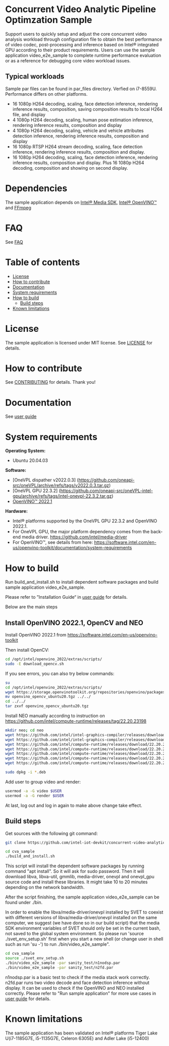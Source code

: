 # Concurrent Video Analytic Pipeline Optimzation Sample 
Support users to quickly setup and adjust the core concurrent video analysis workload through configuration file to obtain the best performance of video codec, post-processing and inference based on Intel® integrated GPU according to their product requirements.
Users can use the sample application video_e2e_sample to complete runtime performance evaluation or as a reference for debugging core video workload issues.

## Typical workloads
Sample par files can be found in par_files directory. Verfied on i7-8559U. Performance differs on other platforms.
* 16 1080p H264 decoding, scaling, face detection inference, rendering inference results, composition, saving composition results to local H264 file, and display
* 4 1080p H264 decoding, scaling, human pose estimation inference, rendering inference results, composition and display
* 4 1080p H264 decoding, scaling, vehicle and vehicle attributes detection inference, rendering inference results, composition and display
* 16 1080p RTSP H264 stream decoding, scaling, face detection inference, rendering inference results, composition and display.
* 16 1080p H264 decoding, scaling, face detection inference, rendering inference results, composition and display. Plus 16 1080p H264 decoding, composition and showing on second display. 

# Dependencies
The sample application depends on [Intel® Media SDK](https://github.com/Intel-Media-SDK/), [Intel® OpenVINO™](https://software.intel.com/en-us/openvino-toolkit) and [FFmpeg](https://www.ffmpeg.org/)

# FAQ
See [FAQ](./doc/FAQ.md)

# Table of contents

  * [License](#license)
  * [How to contribute](#how-to-contribute)
  * [Documentation](#documentation)
  * [System requirements](#system-requirements)
  * [How to build](#how-to-build)
    * [Build steps](#build-steps)
  * [Known limitations](#know-limitations)

# License
The sample application is licensed under MIT license. See [LICENSE](./video_e2e_sample/LICENSE) for details.

# How to contribute
See [CONTRIBUTING](./doc/CONTRIBUTING.md) for details. Thank you!

# Documentation
See [user guide](./doc/concurrent_video_analytic_sample_application_user_guide.pdf)

# System requirements

**Operating System:**
* Ubuntu 20.04.03

**Software:**
* [OneVPL dispather v2022.0.3] (https://github.com/oneapi-src/oneVPL/archive/refs/tags/v2022.0.3.tar.gz)
* [OneVPL GPU 22.3.2] (https://github.com/oneapi-src/oneVPL-intel-gpu/archive/refs/tags/intel-onevpl-22.3.2.tar.gz)
* [OpenVINO™ 2022.1](https://software.intel.com/en-us/openvino-toolkit)

**Hardware:** 
* Intel® platforms supported by the OneVPL GPU 22.3.2 and OpenVINO 2022.1. 
* For OneVPL GPU, the major platform dependency comes from the back-end media driver. https://github.com/intel/media-driver
* For OpenVINO™, see details from here: https://software.intel.com/en-us/openvino-toolkit/documentation/system-requirements

# How to build

Run build_and_install.sh to install dependent software packages and build sample application video_e2e_sample. 

Please refer to ”Installation Guide“ in [user guide](./doc/concurrent_video_analytic_sample_application_user_guide.pdf) for details.

Below are the main steps

## Install OpenVINO 2022.1, OpenCV and NEO 
Install OpenVINO 2022.1 from https://software.intel.com/en-us/openvino-toolkit

Then install OpenCV:
```sh
cd /opt/intel/openvino_2022/extras/scripts/
sudo -E download_opencv.sh
```

If you see errors, you can also try below commands:
```sh
su
cd /opt/intel/openvino_2022/extras/scripts/
wget https://storage.openvinotoolkit.org/repositories/openvino/packages/2022.1/opencv/openvino_opencv_ubuntu20.tgz
mv openvino_opencv_ubuntu20.tgz ../../
cd ../../
tar zxvf openvino_opencv_ubuntu20.tgz
```

Install NEO manually according to instruction on https://github.com/intel/compute-runtime/releases/tag/22.20.23198

```sh
mkdir neo; cd neo
wget https://github.com/intel/intel-graphics-compiler/releases/download/igc-1.0.11222/intel-igc-core_1.0.11222_amd64.deb
wget https://github.com/intel/intel-graphics-compiler/releases/download/igc-1.0.11222/intel-igc-opencl_1.0.11222_amd64.deb
wget https://github.com/intel/compute-runtime/releases/download/22.20.23198/intel-level-zero-gpu-dbgsym_1.3.23198_amd64.ddeb
wget https://github.com/intel/compute-runtime/releases/download/22.20.23198/intel-level-zero-gpu_1.3.23198_amd64.deb
wget https://github.com/intel/compute-runtime/releases/download/22.20.23198/intel-opencl-icd-dbgsym_22.20.23198_amd64.ddeb
wget https://github.com/intel/compute-runtime/releases/download/22.20.23198/intel-opencl-icd_22.20.23198_amd64.deb
wget https://github.com/intel/compute-runtime/releases/download/22.20.23198/libigdgmm12_22.1.2_amd64.deb

sudo dpkg -i *.deb
```
Add user to group video and render:
```sh
usermod -a -G video $USER
usermod -a -G render $USER
```

At last, log out and log in again to make above change take effect.

## Build steps
Get sources with the following git command: 
```sh
git clone https://github.com/intel-iot-devkit/concurrent-video-analytic-pipeline-optimization-sample-l.git cva_sample 
```

```sh
cd cva_sample 
./build_and_install.sh
```
This script will install the dependent software packages by running command "apt install". So it will ask for sudo password. Then it will download libva, libva-util, gmmlib, media-driver, onevpl and onevpl_gpu source code and install these libraries. It might take 10 to 20 minutes depending on the network bandwidth.

After the script finishing, the sample application video_e2e_sample can be found under ./bin.

In order to enable the libva/media-driver/onevpl installed by SVET to coexist with different versions of libva/media-driver/onevpl installed on the same computer, we suggest (we have done so in our build script) that the media SDK environment variables of SVET should only be set in the current bash, not saved to the global system environment.
So please run 'source ./svet_env_setup.sh' first when you start a new shell (or change user in shell such as run 'su -') to run ./bin/video_e2e_sample".

```sh
cd cva_sample
source ./svet_env_setup.sh
./bin/video_e2e_sample -par sanity_test/n1nodsp.par
./bin/video_e2e_sample -par sanity_test/n2fd.par
```
n1nodsp.par is a basic test to check if the media stack work correctly.
n2fd.par runs two video decode and face detection inference without display. It can be used to check if the OpenVINO and NEO installed correctly.
Please refer to "Run sample application" for more use cases in [user guide](./doc/concurrent_video_analytic_sample_application_user_guide.pdf) for details.

# Known limitations

The sample application has been validated on Intel® platforms Tiger Lake U(i7-1185G7E, i5-1135G7E, Celeron 6305E) and Adler Lake (i5-12400) 


